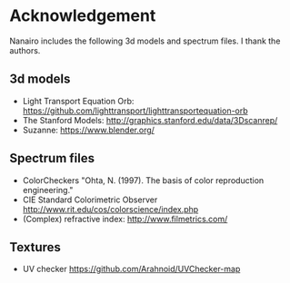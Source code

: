 # Acknowledgement #

Nanairo includes the following 3d models and spectrum files.  I thank the authors.

## 3d models ##

- Light Transport Equation Orb: <https://github.com/lighttransport/lighttransportequation-orb>  
- The Stanford Models: <http://graphics.stanford.edu/data/3Dscanrep/>  
- Suzanne: <https://www.blender.org/>  

## Spectrum files ##

- ColorCheckers "Ohta, N. (1997). The basis of color reproduction engineering."
- CIE Standard Colorimetric Observer <http://www.rit.edu/cos/colorscience/index.php>
- (Complex) refractive index: <http://www.filmetrics.com/>

## Textures ##

- UV checker <https://github.com/Arahnoid/UVChecker-map>
